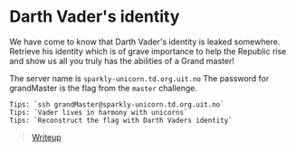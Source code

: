 # Darth Vader's identity

We have come to know that Darth Vader's identity is leaked somewhere.
Retrieve his identity which is of grave importance to help the Republic rise and show us all you truly has the abilities of a Grand master!




The server name is `sparkly-unicorn.td.org.uit.no` The password for grandMaster is the flag from the `master` challenge.


```
Tips: `ssh grandMaster@sparkly-unicorn.td.org.uit.no`
Tips: `Vader lives in harmony with unicorns`
Tips: `Reconstruct the flag with Darth Vaders identity`
```


>[Writeup](./writeup)